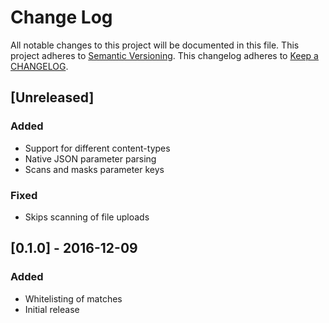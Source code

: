 # Change Log
All notable changes to this project will be documented in this file.
This project adheres to [Semantic Versioning](http://semver.org/).
This changelog adheres to [Keep a CHANGELOG](http://keepachangelog.com/).

## [Unreleased]
### Added
- Support for different content-types
- Native JSON parameter parsing
- Scans and masks parameter keys

### Fixed
- Skips scanning of file uploads

## [0.1.0] - 2016-12-09
### Added
- Whitelisting of matches
- Initial release
